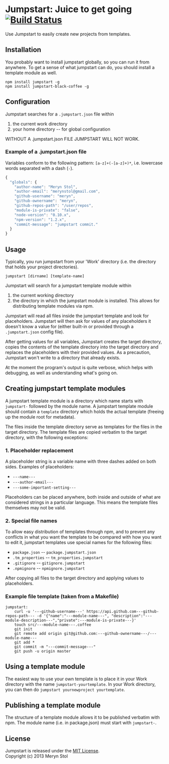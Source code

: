 # Jumpstart: Juice to get going [![Build Status](https://travis-ci.org/meryn/jumpstart.png?branch=master)](https://travis-ci.org/meryn/jumpstart)

Use Jumpstart to easily create new projects from templates.

## Installation

You probably want to install jumpstart globally, so you can run it from anywhere.
To get a sense of what jumpstart can do, you should install a template module as well.

```
npm install jumpstart -g
npm install jumpstart-black-coffee -g
```

## Configuration

Jumpstart searches for a `.jumpstart.json` file within

1. the current work directory
2. your home directory -- for global configuration

WITHOUT A .jumpstart.json FILE JUMPSTART WILL NOT WORK.

###  Example of a .jumpstart.json file

Variables conform to the following pattern: `[a-z]+(-[a-z]+)*`, i.e. lowercase words separated with a dash (`-`).

```javascript
{
  "globals": {
    "author-name": "Meryn Stol",
    "author-email": "merynstol@gmail.com",
    "github-username": "meryn",
    "github-ownername": "meryn",
    "github-repos-path": "/user/repos",
    "module-is-private": "false",
    "node-version": "0.10.x",
    "npm-version": "1.2.x",
    "commit-message": "jumpstart commit."
  }
}
```

## Usage

Typically, you run jumpstart from your 'Work' directory (i.e. the directory that holds your project directories).

```
jumpstart [dirname] [template-name]
```

Jumpstart will search for a jumpstart template module within

1. the current working directory
2. the directory in which the jumpstart module is installed. This allows for distributing template modules via npm.

Jumpstart will read all files inside the jumpstart template and look for placeholders. Jumpstart will then ask for values of any placeholders it doesn't know a value for (either built-in or provided through a `.jumpstart.json` config file).

After getting values for all variables, Jumpstart creates the target directory, copies the contents of the template directory into the target directory and replaces the placeholders with their provided values. As a precaution, Jumpstart won't write to a directory that already exists.

At the moment the program's output is quite verbose, which helps with debugging, as well as understanding what's going on.


## Creating  jumpstart template modules

A jumpstart template module is a directory which name starts with `jumpstart-` followed by the module name. A jumpstart template module should contain a `template` directory which holds the actual template (freeing up the module root for metadata).

The files inside the template directory serve as templates for the files in the target directory. The template files are copied verbatim to the target directory, with the following exceptions:

### 1. Placeholder replacement

A placeholder string is a variable name with three dashes added on both sides. Examples of placeholders:

* `---name---`
* `---author-email---`
* `---some-important-setting---`

Placeholders can be placed anywhere, both inside and outside of what are considered strings in a particular language. This means the template files themselves may not be valid.

### 2. Special file names

To allow easy distribution of templates through npm, and to prevent any conflicts in what you want the template to be compared with how you want to edit it, jumpstart templates use special names for the following files:

* `package.json` -- `package.jumpstart.json`
* `.tm_properties` -- `tm_properties.jumpstart`
* `.gitignore` -- `gitignore.jumpstart`
* `.npmignore` -- `npmignore.jumpstart`

After copying all files to the target directory and applying values to placeholders.

### Example file template (taken from a Makefile)

```
jumpstart:
	curl -u '---github-username---' https://api.github.com---github-repos-path--- -d '{"name":"---module-name---", "description":"---module-description---","private":---module-is-private---}'
	touch src/---module-name---.coffee
	git init
	git remote add origin git@github.com:---github-ownername---/---module-name---
	git add *
	git commit -m "---commit-message---"
	git push -u origin master
```

## Using a template module

The easiest way to use your own template is to place it in your Work directory with the name `jumpstart-yourtemplate`. In your Work directory, you can then do `jumpstart yournewproject yourtemplate`.

## Publishing a template module

The structure of a template module allows it to be published verbatim with npm. The module name (i.e. in package.json) must start with `jumpstart-`.

## License
Jumpstart is released under the [MIT License](http://opensource.org/licenses/MIT).  
Copyright (c) 2013 Meryn Stol